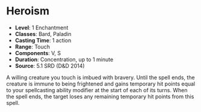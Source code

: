 # Heroism

- **Level**: 1 Enchantment
- **Classes**: Bard, Paladin
- **Casting Time**: 1 action
- **Range**: Touch
- **Components**: V, S
- **Duration**: Concentration, up to 1 minute
- **Source**: 5.1 SRD (D&D 2014)

A willing creature you touch is imbued with bravery. Until the spell ends, the creature is immune to being frightened and gains temporary hit points equal to your spellcasting ability modifier at the start of each of its turns. When the spell ends, the target loses any remaining temporary hit points from this spell.

